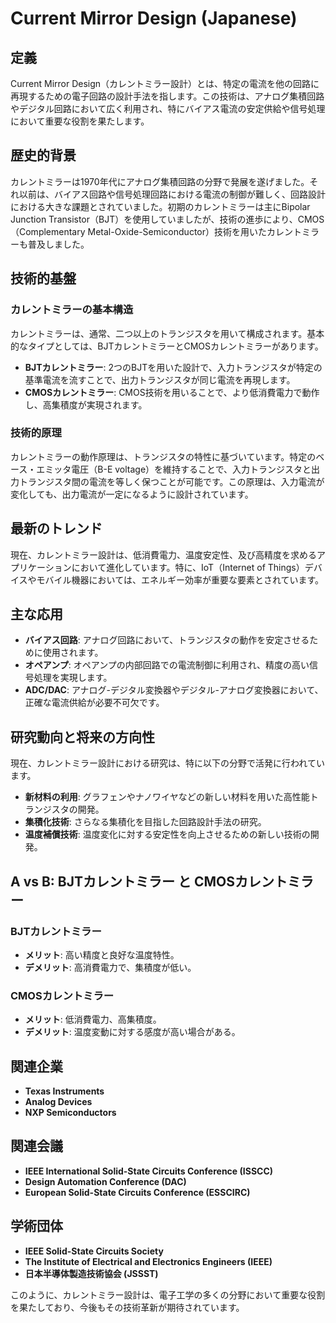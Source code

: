 # Current Mirror Design (Japanese)

## 定義
Current Mirror Design（カレントミラー設計）とは、特定の電流を他の回路に再現するための電子回路の設計手法を指します。この技術は、アナログ集積回路やデジタル回路において広く利用され、特にバイアス電流の安定供給や信号処理において重要な役割を果たします。

## 歴史的背景
カレントミラーは1970年代にアナログ集積回路の分野で発展を遂げました。それ以前は、バイアス回路や信号処理回路における電流の制御が難しく、回路設計における大きな課題とされていました。初期のカレントミラーは主にBipolar Junction Transistor（BJT）を使用していましたが、技術の進歩により、CMOS（Complementary Metal-Oxide-Semiconductor）技術を用いたカレントミラーも普及しました。

## 技術的基盤
### カレントミラーの基本構造
カレントミラーは、通常、二つ以上のトランジスタを用いて構成されます。基本的なタイプとしては、BJTカレントミラーとCMOSカレントミラーがあります。

- **BJTカレントミラー**: 2つのBJTを用いた設計で、入力トランジスタが特定の基準電流を流すことで、出力トランジスタが同じ電流を再現します。
- **CMOSカレントミラー**: CMOS技術を用いることで、より低消費電力で動作し、高集積度が実現されます。

### 技術的原理
カレントミラーの動作原理は、トランジスタの特性に基づいています。特定のベース・エミッタ電圧（B-E voltage）を維持することで、入力トランジスタと出力トランジスタ間の電流を等しく保つことが可能です。この原理は、入力電流が変化しても、出力電流が一定になるように設計されています。

## 最新のトレンド
現在、カレントミラー設計は、低消費電力、温度安定性、及び高精度を求めるアプリケーションにおいて進化しています。特に、IoT（Internet of Things）デバイスやモバイル機器においては、エネルギー効率が重要な要素とされています。

## 主な応用
- **バイアス回路**: アナログ回路において、トランジスタの動作を安定させるために使用されます。
- **オペアンプ**: オペアンプの内部回路での電流制御に利用され、精度の高い信号処理を実現します。
- **ADC/DAC**: アナログ-デジタル変換器やデジタル-アナログ変換器において、正確な電流供給が必要不可欠です。

## 研究動向と将来の方向性
現在、カレントミラー設計における研究は、特に以下の分野で活発に行われています。

- **新材料の利用**: グラフェンやナノワイヤなどの新しい材料を用いた高性能トランジスタの開発。
- **集積化技術**: さらなる集積化を目指した回路設計手法の研究。
- **温度補償技術**: 温度変化に対する安定性を向上させるための新しい技術の開発。

## A vs B: BJTカレントミラー と CMOSカレントミラー
### BJTカレントミラー
- **メリット**: 高い精度と良好な温度特性。
- **デメリット**: 高消費電力で、集積度が低い。

### CMOSカレントミラー
- **メリット**: 低消費電力、高集積度。
- **デメリット**: 温度変動に対する感度が高い場合がある。

## 関連企業
- **Texas Instruments**
- **Analog Devices**
- **NXP Semiconductors**

## 関連会議
- **IEEE International Solid-State Circuits Conference (ISSCC)**
- **Design Automation Conference (DAC)**
- **European Solid-State Circuits Conference (ESSCIRC)**

## 学術団体
- **IEEE Solid-State Circuits Society**
- **The Institute of Electrical and Electronics Engineers (IEEE)**
- **日本半導体製造技術協会 (JSSST)**

このように、カレントミラー設計は、電子工学の多くの分野において重要な役割を果たしており、今後もその技術革新が期待されています。